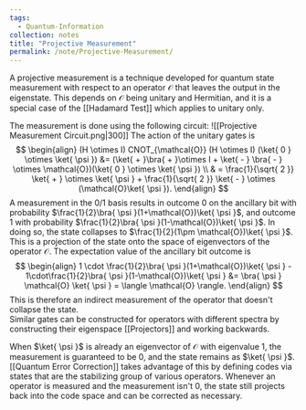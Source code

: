 ```yaml
---
tags:
  - Quantum-Information
collection: notes
title: "Projective Measurement"
permalink: /note/Projective-Measurement/
---
```

A projective measurement is a technique developed for quantum state measurement with respect to an operator $\mathcal{O}$ that leaves the output in the eigenstate. This depends on $\mathcal{O}$ being unitary and Hermitian, and it is a special case of the [[Hadamard Test]] which applies to unitary only.

The measurement is done using the following circuit:
![[Projective Measurement Circuit.png|300]] 
The action of the unitary gates is
$$
\begin{align}
(H \otimes I) CNOT_{\mathcal{O}} (H \otimes I) (\ket{ 0 } \otimes \ket{ \psi })
&= (\ket{ + }\bra{ + }\otimes I + \ket{ - } \bra{ - } \otimes \mathcal{O})(\ket{ 0 } \otimes \ket{ \psi })  \\
 & = \frac{1}{\sqrt{ 2 }} \ket{ + } \otimes \ket{ \psi } + \frac{1}{\sqrt{ 2 }} \ket{ - } \otimes (\mathcal{O}\ket{ \psi }).
\end{align}
$$
A measurement in the 0/1 basis results in outcome 0 on the ancillary bit with probability $\frac{1}{2}\bra{ \psi }(1+\mathcal{O})\ket{ \psi }$, and outcome 1 with probability $\frac{1}{2}\bra{ \psi }(1-\mathcal{O})\ket{ \psi }$. In doing so, the state collapses to $\frac{1}{2}(1\pm \mathcal{O})\ket{ \psi }$. This is a projection of the state onto the space of eigenvectors of the operator $\mathcal{O}$.
The expectation value of the ancillary bit outcome is 
$$
\begin{align}
1 \cdot \frac{1}{2}\bra{ \psi }(1+\mathcal{O})\ket{ \psi } - 1\cdot\frac{1}{2}\bra{ \psi }(1-\mathcal{O})\ket{ \psi }
&= \bra{ \psi } \mathcal{O} \ket{ \psi } = \langle \mathcal{O} \rangle.
\end{align}
$$
This is therefore an indirect measurement of the operator that doesn't collapse the state.  
Similar gates can be constructed for operators with different spectra by constructing their eigenspace [[Projectors]] and working backwards.

When $\ket{ \psi }$ is already an eigenvector of $\mathcal{O}$ with eigenvalue 1, the measurement is guaranteed to be 0, and the state remains as $\ket{ \psi }$. [[Quantum Error Correction]] takes advantage of this by defining codes via states that are the stabilizing group of various operators. Whenever an operator is measured and the measurement isn't 0, the state still projects back into the code space and can be corrected as necessary.